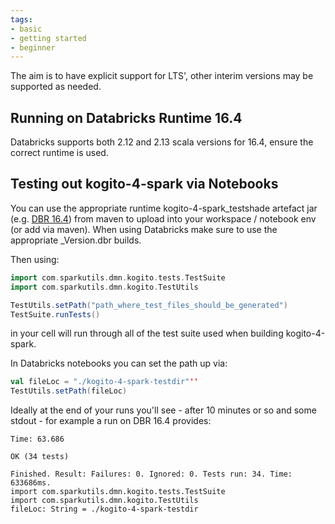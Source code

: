 ```yaml
---
tags:
- basic
- getting started
- beginner
---
```


The aim is to have explicit support for LTS', other interim versions may be supported as needed.

## Running on Databricks Runtime 16.4

Databricks supports both 2.12 and 2.13 scala versions for 16.4, ensure the correct runtime is used.

## Testing out kogito-4-spark via Notebooks

You can use the appropriate runtime kogito-4-spark_testshade artefact jar (e.g. [DBR 16.4](https://s01.oss.sonatype.org/content/repositories/releases/com/sparkutils/kogito-4-spark_testshade_16.3.dbr_3.5_2.12/0.0.1-RC14/kogito-4-spark_testshade_16.3.dbr_3.5_2.12-0.0.1-RC14.jar)) from maven to upload into your workspace / notebook env (or add via maven).  When using Databricks make sure to use the appropriate _Version.dbr builds.

Then using:

```scala
import com.sparkutils.dmn.kogito.tests.TestSuite
import com.sparkutils.dmn.kogito.TestUtils

TestUtils.setPath("path_where_test_files_should_be_generated")
TestSuite.runTests()
```

in your cell will run through all of the test suite used when building kogito-4-spark.

In Databricks notebooks you can set the path up via:

```scala
val fileLoc = "./kogito-4-spark-testdir"''
TestUtils.setPath(fileLoc)
```

Ideally at the end of your runs you'll see - after 10 minutes or so and some stdout - for example a run on DBR 16.4 provides:

```
Time: 63.686

OK (34 tests)

Finished. Result: Failures: 0. Ignored: 0. Tests run: 34. Time: 633686ms.
import com.sparkutils.dmn.kogito.tests.TestSuite
import com.sparkutils.dmn.kogito.TestUtils
fileLoc: String = ./kogito-4-spark-testdir
```
